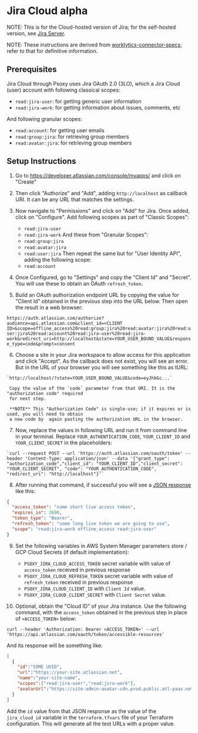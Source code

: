 # Jira Cloud **alpha**

NOTE: This is for the Cloud-hosted version of Jira; for the self-hosted version, see [Jira Server](jira-server.md).

NOTE: These instructions are derived from [worklytics-connector-specs](../../infra/modules/worklytics-connector-specs/main.tf); refer to that for definitive information.

## Prerequisites

Jira Cloud through Psoxy uses Jira OAuth 2.0 (3LO), which a Jira Cloud (user) account with following
classical scopes:

  - `read:jira-user`: for getting generic user information
  - `read:jira-work`: for getting information about issues, comments, etc

And following granular scopes:
  - `read:account`: for getting user emails
  - `read:group:jira`: for retrieving group members
  - `read:avatar:jira`: for retrieving group members

## Setup Instructions

  1. Go to https://developer.atlassian.com/console/myapps/ and click on "Create"

  2. Then click "Authorize" and "Add", adding `http://localhost` as callback URI. It can be any URL
     that matches the settings.

  3. Now navigate to "Permissions" and click on "Add" for Jira. Once added, click on "Configure".
     Add following scopes as part of "Classic Scopes":
       - `read:jira-user`
       - `read:jira-work`
     And these from "Granular Scopes":
       - `read:group:jira`
       - `read:avatar:jira`
       - `read:user:jira`
     Then repeat the same but for "User Identity API", adding the following scope:
       - `read:account`

  4. Once Configured, go to "Settings" and copy the "Client Id" and "Secret". You will use these to
     obtain an OAuth `refresh_token`.

  5. Build an OAuth authorization endpoint URL by copying the value for "Client Id" obtained in the
    previous step into the URL below. Then open the result in a web browser:

   `https://auth.atlassian.com/authorize?audience=api.atlassian.com&client_id=<CLIENT ID>&scope=offline_access%20read:group:jira%20read:avatar:jira%20read:user:jira%20read:account%20read:jira-user%20read:jira-work&redirect_uri=http://localhost&state=YOUR_USER_BOUND_VALUE&response_type=code&prompt=consent`

  6. Choose a site in your Jira workspace to allow access for this application and click "Accept".
     As the callback does not exist, you will see an error. But in the URL of your browser you will see
     something like this as tURL:

    `http://localhost/?state=YOUR_USER_BOUND_VALUE&code=eyJhbGc...`

     Copy the value of the `code` parameter from that URI. It is the "authorization code" required
     for next step.

     **NOTE** This "Authorization Code" is single-use; if it expires or is used, you will need to obtain
     a new code by  again pasting the authorization URL in the browser.

  7. Now, replace the values in following URL and run it from command line in your terminal. Replace `YOUR_AUTHENTICATION_CODE`, `YOUR_CLIENT_ID` and `YOUR_CLIENT_SECRET` in the placeholders:

    `curl --request POST --url 'https://auth.atlassian.com/oauth/token' --header 'Content-Type: application/json' --data '{"grant_type": "authorization_code","client_id": "YOUR_CLIENT_ID","client_secret": "YOUR_CLIENT_SECRET", "code": "YOUR_AUTHENTICATION_CODE", "redirect_uri": "http://localhost"}'`

  8. After running that command, if successful you will see a [JSON response](https://developer.atlassian.com/cloud/jira/platform/oauth-2-3lo-apps/#2--exchange-authorization-code-for-access-token) like this:

```json
{
  "access_token": "some short live access token",
  "expires_in": 3600,
  "token_type": "Bearer",
  "refresh_token": "some long live token we are going to use",
  "scope": "read:jira-work offline_access read:jira-user"
}
```

9. Set the following variables in AWS System Manager parameters store / GCP Cloud Secrets (if default implementation):
     - `PSOXY_JIRA_CLOUD_ACCESS_TOKEN` secret variable with value of `access_token` received in previous response
     - `PSOXY_JIRA_CLOUD_REFRESH_TOKEN` secret variable with value of `refresh_token` received in previous response
     - `PSOXY_JIRA_CLOUD_CLIENT_ID` with `Client Id` value.
     - `PSOXY_JIRA_CLOUD_CLIENT_SECRET` with `Client Secret` value.

 10. Optional, obtain the "Cloud ID" of your Jira instance. Use the following command, with the
    `access_token` obtained in the previous step in place of `<ACCESS_TOKEN>` below:

   `curl --header 'Authorization: Bearer <ACCESS_TOKEN>' --url 'https://api.atlassian.com/oauth/token/accessible-resources'`

   And its response will be something like:

```json
[
  {
    "id":"SOME UUID",
    "url":"https://your-site.atlassian.net",
    "name":"your-site-name",
    "scopes":["read:jira-user","read:jira-work"],
    "avatarUrl":"https://site-admin-avatar-cdn.prod.public.atl-paas.net/avatars/240/rocket.png"
  }
]
```

  Add the `id` value from that JSON response as the value of the `jira_cloud_id` variable in the
  `terraform.tfvars` file of your Terraform configuration. This will generate all the test URLs with
  a proper value.
